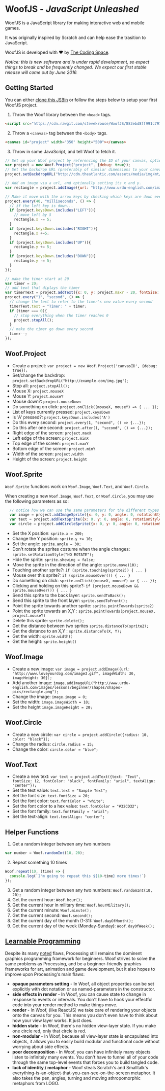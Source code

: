 # WoofJS - *JavaScript Unleashed*

WoofJS is a JavaScript library for making interactive web and mobile games.

It was originally inspired by Scratch and can help ease the trasition to JavaScript.

WoofJS is developed with :heart: by [The Coding Space](http://thecodingspace.com).

*Notice: this is new software and is under rapid development, so expect things to break and be frequently changed. We expect our first stable release will come out by June 2016.*

## Getting Started

You can either [clone this JSBin](https://jsbin.com/lekovu/edit?js,output) or follow the steps below to setup your first WoofJS project.

1) Throw the Woof library between the `<head>` tags.
```html
<script src="https://cdn.rawgit.com/stevekrouse/WoofJS/883ebd8ff991c797113997b5aa49d24b9d5ed928/woof.js"></script>
```
2) Throw a `<canvas>` tag between the `<body>` tags.
```html
<canvas id="project" width="350" height="500"></canvas>
```
3) Throw in some JavaScript, and tell Woof to fetch it.
```javascript
// Set up your Woof project by referencing the ID of your canvas, optionally setting debug, so you can see mouseX, mouseY and keysDown.
var project = new Woof.Project("project", {debug: true}); 
// Set the backdrop URL (preferably of similar dimensions to your canvas).
project.setBackdropURL("http://cdn.theatlantic.com/assets/media/img/mt/2016/03/RTX283V4/lead_960.jpg?1457553386");

// Add an image via a url, and optionally setting its x and y.
var rectangle = project.addImage({url: "http://www.urdu-english.com/images/lessons/beginner/shapes/shapes-pics/rectangle.png", x: 0, y: 0});

// Make it move with the arrow keys by checking which keys are down every 40 milliseconds
project.every(40, "milliseconds", () => {
  // if the left key is down...
  if (project.keysDown.includes("LEFT")){
    // move left by 5
    rectangle.x -= 5; 
  }
  if (project.keysDown.includes("RIGHT")){
    rectangle.x +=5; 
  }
  if (project.keysDown.includes("UP")){
    rectangle.y += 5; 
  }
  if (project.keysDown.includes("DOWN")){
    rectangle.y -= 5; 
  }
});

// make the timer start at 20
var timer = 20;
// add text that diplays the timer
var timerText = project.addText({x: 0, y: project.maxY - 20, fontSize: 20, fontColor: "white"});
project.every("1", "second", () => {
  // change the text to refer to the timer's new value every second
  timerText.text = "Timer: " + timer;
  if (timer === 0){
    // stop everything when the timer reaches 0
    project.stopAll();
  }
  // make the timer go down every second
  timer--;
});
```

## Woof.Project

  - Create a project: `var project = new Woof.Project('canvasID', {debug: true});`
  - Set/change the backdrop: `project.setBackdropURL("http://example.com/img.jpg");`
  - Stop all: `project.stopAll();`
  - Mouse X: `project.mouseX`
  - Mouse Y: `project.mouseY`
  - Mouse down?: `project.mouseDown`
  - Do something on click: `project.onClick((mouseX, mouseY) => { ... });`
  - List of keys currently pressed: `project.keysDown`
  - Is 'A' pressed?: `project.keysDown.includes('A')`
  - Do this every second: `project.every(1, "second", () => {...});`
  - Do this after one second: `project.after(1, "second", () => {...});`
  - Right edge of the screen: `project.maxX`
  - Left edge of the screen: `project.minX`
  - Top edge of the screen: `project.maxY`
  - Bottom edge of the screen: `project.minY`
  - Width of the screen: `project.width`
  - Height of the screen: `project.height`

## Woof.Sprite

`Woof.Sprite` functions work on `Woof.Image`, `Woof.Text`, and `Woof.Circle`.

When creating a new `Woof.Image`, `Woof.Text`, or `Woof.Circle`, you may use the following parameters as so:
```javascript
  // notice how we can use the same parameters for the different types
  var image = project.addImageSprite({x: 0, y: 0, angle: 0, rotationStyle: "ROTATE", showing: true});
  var text = project.addTextSprite({x: 0, y: 0, angle: 0, rotationStyle: "ROTATE", showing: true});
  var circle = project.addCircleSprite({x: 0, y: 0, angle: 0, rotationStyle: "ROTATE", showing: true});
```

  - Set the X position: `sprite.x = 200;`
  - Change the Y position: `sprite.y += 10;`
  - Set the angle: `sprite.angle = 30;`
  - Don't rotate the sprites costume when the angle changes: `sprite.setRotationStyle("NO ROTATE");`
  - Hide the sprite: `sprite.showing = false;`
  - Move the sprite in the direction of the angle: `sprite.move(10);`
  - Touching another sprite?: `if (sprite.touching(sprite2)) { ... }`
  - Mouse over this sprite?: `if (sprite.mouseOver()) { ... }`
  - Do something on click: `sprite.onClick((mouseX, mouseY) => { ... });`
  - Clicking and holding on this sprite?: `if (project.mouseDown && sprite.mouseOver()) { ... }`
  - Send this sprite to the back layer: `sprite.sendToBack();`
  - Send this sprite to the front layer: `sprite.sendToFront();`
  - Point the sprite towards another sprite: `sprite.pointTowards(sprite2)`
  - Point the sprite towards an X,Y : `sprite.pointTowards(project.mouseX, project.mouseY)`
  - Delete this sprite: `sprite.delete();`
  - Get the distance between two sprites `sprite.distanceTo(sprite2);`
  - Get the distance to an X,Y : `sprite.distanceTo(X, Y);`
  - Get the width: `sprite.width()`
  - Get the height: `sprite.height()`

## Woof.Image

  - Create a new image: `var image = project.addImage({url: "http://www.loveyourdog.com/image3.gif", imageWidth: 30, imageHeight: 30});`
  - Add another image: `image.addImageURL("http://www.urdu-english.com/images/lessons/beginner/shapes/shapes-pics/rectangle.png");`
  - Change the image: `image.image = 0;`
  - Set the width: `image.imageWidth = 10;`
  - Set the height `image.imageHeight = 20;`

## Woof.Circle

  - Create a new circle: `var circle = project.addCircle({radius: 10, color: "black"});`
  - Change the radius: `circle.radius = 15;`
  - Change the color: `circle.color = "blue";`

## Woof.Text

  - Create a new text: `var text = project.addText({text: "Text", fontSize: 12, fontColor: "black", fontFamily: "arial", textAlign: "center"});`
  - Set the text value: `text.text = "Sample Text";`
  - Set the font size: `text.fontSize = 20;`
  - Set the font color: `text.fontColor = "white";`
  - Set the font color to a hex value: `text.fontColor = "#32CD32";`
  - Set the font family: `text.fontFamily = "arial";`
  - Set the text-align: `text.textAlign: "center";`

## Helper Functions

1) Get a random integer between any two numbers
```javascript
var number = Woof.randomInt(10, 20);
```
2) Repeat something 10 times
```javascript
Woof.repeat(10, (time) => {
  console.log(`I'm going to repeat this ${10-time} more times!`)
});
```
3) Get a random integer between any two numbers: `Woof.randomInt(10, 20);`
4) Get the current hour: `Woof.hour();`
5) Get the current hour in military time: `Woof.hourMilitary();`
6) Get the current minute: `Woof.minute();`
7) Get the current second: `Woof.second();`
8) Get the current day of the month (1-31): `Woof.dayOfMonth();`
9) Get the current day of the week (Monday-Sunday): `Woof.dayOfWeek();`

## [Learnable Programming](http://worrydream.com/LearnableProgramming/)

Despite its many [noted](http://worrydream.com/LearnableProgramming/) flaws, Processing still remains the dominent graphics programming framework for beginners. Woof strives to solve the same problems as Processing, and be a beginner-friendly graphics frameworks for art, animation and game development, but it also hopes to improve upon Processing's main flaws:

  - **opaque parameters setting** - In Woof, all object properties can be set explicitly with dot notation or as named-parameters in the constructor.
  - **side effects in render** - In Woof, you can cause state to change in response to events or intervals. You don't have to hook your effectful code into your render method to make things move.
  - **render** - In Woof, (like ReactJS) we take care of rendering your objects onto the canvas for you. This means you don't even have to think about how your view layer works. It just does.
  - **hidden state** - In Woof, there's no hidden view-layer state. If you make one circle red, only that circle is red.
  - **non-modular** - In Woof, because all view-layer state is encapulated into objects, it allows you to easily build modular and functional code without worrying about side effects.
  - **poor decomposition** - In Woof, you can have infinitely many objects listen to infinitely many events. You don't have to funnel all of your code through the same top-level events that forces you to build tangled code.
  - **lack of identity / metaphor** - Woof steals Scratch's and Smalltalk's everything-is-an-object-that-you-can-see-on-the-screen metaphor. It also takes the pen, angles, turning and moving athropomorphic metaphors from LOGO.
